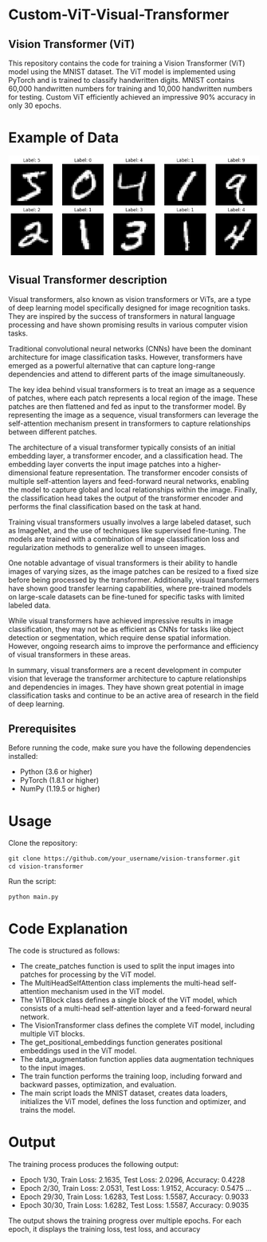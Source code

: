 # Custom-ViT-Visual-Transformer

## Vision Transformer (ViT)

This repository contains the code for training a Vision Transformer (ViT) model using the MNIST dataset. The ViT model is implemented using PyTorch and is trained to classify handwritten digits. 
MNIST contains 60,000 handwritten numbers for training and 10,000 handwritten numbers for testing. Custom ViT efficiently achieved an impressive 90% accuracy in only 30 epochs.

# Example of Data

![Alt Text](Example.png)

## Visual Transformer description

Visual transformers, also known as vision transformers or ViTs, are a type of deep learning model specifically designed for image recognition tasks. They are inspired by the success of transformers in natural language processing and have shown promising results in various computer vision tasks.

Traditional convolutional neural networks (CNNs) have been the dominant architecture for image classification tasks. However, transformers have emerged as a powerful alternative that can capture long-range dependencies and attend to different parts of the image simultaneously.

The key idea behind visual transformers is to treat an image as a sequence of patches, where each patch represents a local region of the image. These patches are then flattened and fed as input to the transformer model. By representing the image as a sequence, visual transformers can leverage the self-attention mechanism present in transformers to capture relationships between different patches.

The architecture of a visual transformer typically consists of an initial embedding layer, a transformer encoder, and a classification head. The embedding layer converts the input image patches into a higher-dimensional feature representation. The transformer encoder consists of multiple self-attention layers and feed-forward neural networks, enabling the model to capture global and local relationships within the image. Finally, the classification head takes the output of the transformer encoder and performs the final classification based on the task at hand.

Training visual transformers usually involves a large labeled dataset, such as ImageNet, and the use of techniques like supervised fine-tuning. The models are trained with a combination of image classification loss and regularization methods to generalize well to unseen images.

One notable advantage of visual transformers is their ability to handle images of varying sizes, as the image patches can be resized to a fixed size before being processed by the transformer. Additionally, visual transformers have shown good transfer learning capabilities, where pre-trained models on large-scale datasets can be fine-tuned for specific tasks with limited labeled data.

While visual transformers have achieved impressive results in image classification, they may not be as efficient as CNNs for tasks like object detection or segmentation, which require dense spatial information. However, ongoing research aims to improve the performance and efficiency of visual transformers in these areas.

In summary, visual transformers are a recent development in computer vision that leverage the transformer architecture to capture relationships and dependencies in images. They have shown great potential in image classification tasks and continue to be an active area of research in the field of deep learning.



## Prerequisites

Before running the code, make sure you have the following dependencies installed:

- Python (3.6 or higher)
- PyTorch (1.8.1 or higher)
- NumPy (1.19.5 or higher)

# Usage

Clone the repository:
```
git clone https://github.com/your_username/vision-transformer.git
cd vision-transformer
```
Run the script:
```
python main.py
```
# Code Explanation
The code is structured as follows:

* The create_patches function is used to split the input images into patches for processing by the ViT model.
* The MultiHeadSelfAttention class implements the multi-head self-attention mechanism used in the ViT model.
* The ViTBlock class defines a single block of the ViT model, which consists of a multi-head self-attention layer and a feed-forward neural network.
* The VisionTransformer class defines the complete ViT model, including multiple ViT blocks.
* The get_positional_embeddings function generates positional embeddings used in the ViT model.
* The data_augmentation function applies data augmentation techniques to the input images.
* The train function performs the training loop, including forward and backward passes, optimization, and evaluation.
* The main script loads the MNIST dataset, creates data loaders, initializes the ViT model, defines the loss function and optimizer, and trains the model.


# Output
The training process produces the following output:

* Epoch 1/30, Train Loss: 2.1635, Test Loss: 2.0296, Accuracy: 0.4228
* Epoch 2/30, Train Loss: 2.0531, Test Loss: 1.9152, Accuracy: 0.5475
...
* Epoch 29/30, Train Loss: 1.6283, Test Loss: 1.5587, Accuracy: 0.9033
* Epoch 30/30, Train Loss: 1.6282, Test Loss: 1.5587, Accuracy: 0.9035

The output shows the training progress over multiple epochs. For each epoch, it displays the training loss, test loss, and accuracy 
